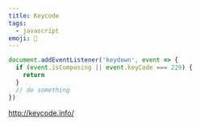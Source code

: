 ```yaml
---
title: Keycode
tags:
  - javascript
emoji: 🔑
---
```


```js
document.addEventListener('keydown', event => {
  if (event.isComposing || event.keyCode === 229) {
    return
  }
  // do something
})
```

http://keycode.info/

